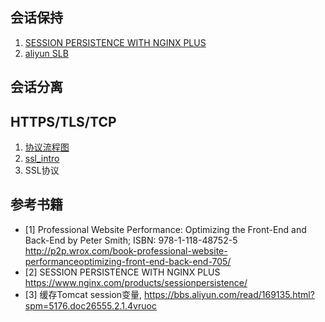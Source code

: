 ## 会话保持

1. [SESSION PERSISTENCE WITH NGINX PLUS](https://www.nginx.com/products/session-persistence/)
2. [aliyun SLB](https://bbs.aliyun.com/read/169135.html?spm=5176.doc26555.2.1.UjIyAX)

## 会话分离

## HTTPS/TLS/TCP

1. [协议流程图](http://www.eventhelix.com/RealtimeMantra/Networking/#.WEonubJ95hE)
2. [ssl_intro](https://httpd.apache.org/docs/2.4/ssl/ssl_intro.html)
3. SSL协议

## 参考书籍

+ [1] Professional Website Performance: Optimizing the Front-End and Back-End by Peter Smith;
ISBN: 978-1-118-48752-5 http://p2p.wrox.com/book-professional-website-performanceoptimizing-front-end-back-end-705/
+ [2] SESSION PERSISTENCE WITH NGINX PLUS https://www.nginx.com/products/sessionpersistence/
+ [3] 缓存Tomcat session变量,
https://bbs.aliyun.com/read/169135.html?spm=5176.doc26555.2.1.4vruoc
